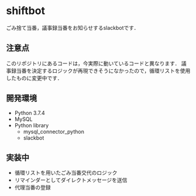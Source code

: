 # shiftbot

ごみ捨て当番，議事録当番をお知らせするslackbotです．

## 注意点

このリポジトリにあるコードは，今実際に動いているコードと異なります．
議事録当番を決定するロジックが再現できそうになかったので，循環リストを使用したものに変更中です．

## 開発環境

- Python 3.7.4
- MySQL
- Python library
  - mysql_connector_python
  - slackbot

## 実装中

- 循環リストを用いたごみ当番交代のロジック
- リマインダーとしてダイレクトメッセージを送信
- 代理当番の登録
